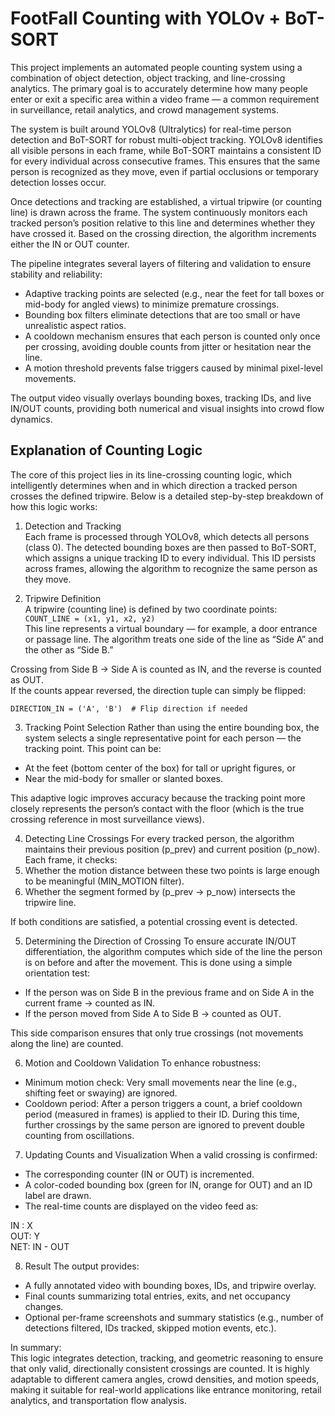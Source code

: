 # FootFall Counting with YOLOv + BoT-SORT

This project implements an automated people counting system using a combination of object detection, object tracking, and line-crossing analytics. The primary goal is to accurately determine how many people enter or exit a specific area within a video frame — a common requirement in surveillance, retail analytics, and crowd management systems.

The system is built around YOLOv8 (Ultralytics) for real-time person detection and BoT-SORT for robust multi-object tracking. YOLOv8 identifies all visible persons in each frame, while BoT-SORT maintains a consistent ID for every individual across consecutive frames. This ensures that the same person is recognized as they move, even if partial occlusions or temporary detection losses occur.

Once detections and tracking are established, a virtual tripwire (or counting line) is drawn across the frame. The system continuously monitors each tracked person’s position relative to this line and determines whether they have crossed it. Based on the crossing direction, the algorithm increments either the IN or OUT counter.

The pipeline integrates several layers of filtering and validation to ensure stability and reliability:
- Adaptive tracking points are selected (e.g., near the feet for tall boxes or mid-body for angled views) to minimize premature crossings.
- Bounding box filters eliminate detections that are too small or have unrealistic aspect ratios.
- A cooldown mechanism ensures that each person is counted only once per crossing, avoiding double counts from jitter or hesitation near the line.
- A motion threshold prevents false triggers caused by minimal pixel-level movements.

The output video visually overlays bounding boxes, tracking IDs, and live IN/OUT counts, providing both numerical and visual insights into crowd flow dynamics.


## Explanation of Counting Logic

The core of this project lies in its line-crossing counting logic, which intelligently determines when and in which direction a tracked person crosses the defined tripwire. Below is a detailed step-by-step breakdown of how this logic works:


1. Detection and Tracking  
Each frame is processed through YOLOv8, which detects all persons (class 0). The detected bounding boxes are then passed to BoT-SORT, which assigns a unique tracking ID to every individual. This ID persists across frames, allowing the algorithm to recognize the same person as they move.


2. Tripwire Definition  
A tripwire (counting line) is defined by two coordinate points:  
`COUNT_LINE = (x1, y1, x2, y2)`  
This line represents a virtual boundary — for example, a door entrance or passage line. The algorithm treats one side of the line as “Side A” and the other as “Side B.”

Crossing from Side B → Side A is counted as IN, and the reverse is counted as OUT.  
If the counts appear reversed, the direction tuple can simply be flipped:

`DIRECTION_IN = ('A', 'B')  # Flip direction if needed`


3. Tracking Point Selection
Rather than using the entire bounding box, the system selects a single representative point for each person — the tracking point. This point can be:
- At the feet (bottom center of the box) for tall or upright figures, or
- Near the mid-body for smaller or slanted boxes.

This adaptive logic improves accuracy because the tracking point more closely represents the person’s contact with the floor (which is the true crossing reference in most surveillance views).

4. Detecting Line Crossings
For every tracked person, the algorithm maintains their previous position (p_prev) and current position (p_now). Each frame, it checks:
1. Whether the motion distance between these two points is large enough to be meaningful (MIN_MOTION filter).
2. Whether the segment formed by (p_prev → p_now) intersects the tripwire line.

If both conditions are satisfied, a potential crossing event is detected.

5. Determining the Direction of Crossing
To ensure accurate IN/OUT differentiation, the algorithm computes which side of the line the person is on before and after the movement. This is done using a simple orientation test:
- If the person was on Side B in the previous frame and on Side A in the current frame → counted as IN.
- If the person moved from Side A to Side B → counted as OUT.

This side comparison ensures that only true crossings (not movements along the line) are counted.

6. Motion and Cooldown Validation
To enhance robustness:
- Minimum motion check: Very small movements near the line (e.g., shifting feet or swaying) are ignored.
- Cooldown period: After a person triggers a count, a brief cooldown period (measured in frames) is applied to their ID. During this time, further crossings by the same person are ignored to prevent double counting from oscillations.

7. Updating Counts and Visualization
When a valid crossing is confirmed:
- The corresponding counter (IN or OUT) is incremented.
- A color-coded bounding box (green for IN, orange for OUT) and an ID label are drawn.
- The real-time counts are displayed on the video feed as:

IN : X  
OUT: Y  
NET: IN - OUT

8. Result
The output provides:
- A fully annotated video with bounding boxes, IDs, and tripwire overlay.
- Final counts summarizing total entries, exits, and net occupancy changes.
- Optional per-frame screenshots and summary statistics (e.g., number of detections filtered, IDs tracked, skipped motion events, etc.).

In summary:  
This logic integrates detection, tracking, and geometric reasoning to ensure that only valid, directionally consistent crossings are counted. It is highly adaptable to different camera angles, crowd densities, and motion speeds, making it suitable for real-world applications like entrance monitoring, retail analytics, and transportation flow analysis.
